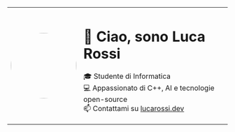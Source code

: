 <table>
  <tr>
    <td width="150">
      <img src="https://lanino.jpg" width="150" style="border-radius: 50%">
    </td>
    <td>
      <h1>👋 Ciao, sono Luca Rossi</h1>
      <p>🎓 Studente di Informatica<br>
      💻 Appassionato di C++, AI e tecnologie open-source<br>
      📫 Contattami su <a href="https://lucarossi.dev">lucarossi.dev</a></p>
    </td>
  </tr>
</table>

<!--
Hello Everyone !

- 🪐My Main Purposes
  <>I'm SafeCircle, and I'm currently leaarning 
    how to create games in the Game Maker Engine; (lol)

- ⚡Other Activities
  <>Since I like to Develop games, I've also learned how to
    use:
   -FL Studio (to compose music);
   -Aseprite (to create, and animate pixel arts);
  
- 🔭Hobbies
  <>As hobbies, right now I'm learning C++ and sometimes
    a bit of Assembly; (I'm going insane :>)
  <>I even love Math and I'm learning how to play the Piano
    (mostly Classic Music);
  
- 🎩Other [maybe useful] links:
- 😄[My Instagram Page](https://www.instagram.com/frisk_and_freddy_fazbear._/)
- 🕴️[My YouTube Channel](https://www.youtube.com/@jazzyBeing)

- An Ending:
  <>Now feel free to look up the things I did...
    (haven't done anything interesting yet, buuuut...)
    (you get the Idea :>)
